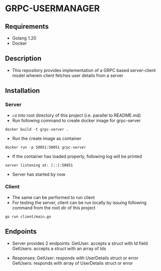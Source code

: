 
# GRPC-USERMANAGER

## Requirements
- Golang 1.20
- Docker

## Description
- This repository provides implementation of a GRPC based server-client model wherein client fetches user details from a server

## Installation
### Server
- `cd` into root directory of this project (i.e. parallel to README.md)
- Run following command to create docker image for grpc-server
```
docker build -t grpc-server .
```
- Run the create image as container
```
docker run -p 50051:50051 grpc-server
```
- If the container has loaded properly, following log will be printed
```
server listening at: [::]:50051
```
- Server has started by now

### Client
- The same can be performed to run client
- For testing the server, client can be run locally by issuing following command from the root dir of this project
```
go run client/main.go
```

## Endpoints
- Server provides 2 endpoints:
GetUser: accepts a struct with Id field
GetUsers: accepts a struct with an array of Ids

- Responses:
GetUser: responds with UserDetails struct or error
GetUsers: responds with array of UserDetails struct or error

